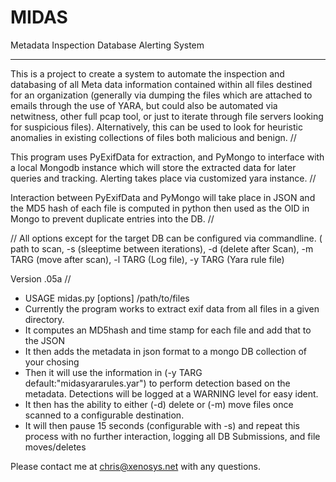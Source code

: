 MIDAS
=====

Metadata Inspection Database Alerting System

_____________________

This is a project to create a system to automate the inspection and databasing of all Meta data information
contained within all files destined for an organization (generally via dumping the files which are attached
to emails through the use of YARA, but could also be automated via netwitness, other full pcap tool, or just
to iterate through file servers looking for suspicious files).
Alternatively, this can be used to look for heuristic anomalies in existing collections of files both malicious
and benign. 
//
 
This program uses PyExifData for extraction, and PyMongo to interface with a local Mongodb instance which will
store the extracted data for later queries and tracking. Alerting takes place via customized yara instance.
//

Interaction between PyExifData and PyMongo will take place in JSON and the MD5 hash of each file is computed in python then used as the OID in Mongo to prevent duplicate entries into the DB.
//

//
All options except for the target DB can be configured via commandline. ( path to scan, -s (sleeptime between iterations), -d (delete after Scan), -m TARG (move after scan), -l TARG (Log file), -y TARG (Yara rule file) 

Version .05a
//

- USAGE midas.py [options] /path/to/files 
- Currently the program works to extract exif data from all files in a given directory. 
- It computes an MD5hash and time stamp for each file and add that to the JSON 
- It then adds the metadata in json format to a mongo DB collection of your chosing 
- Then it will use the information in (-y TARG default:"midasyararules.yar") to perform detection based on the metadata. Detections will be logged at a WARNING level for easy ident. 
- It then has the ability to either (-d) delete or (-m) move files once scanned to a configurable destination.  
- It will then pause 15 seconds (configurable with -s) and repeat this process with no further interaction, logging all DB Submissions, and file moves/deletes 

Please contact me at chris@xenosys.net with any questions. 
